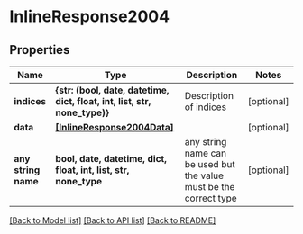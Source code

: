 # InlineResponse2004


## Properties
Name | Type | Description | Notes
------------ | ------------- | ------------- | -------------
**indices** | **{str: (bool, date, datetime, dict, float, int, list, str, none_type)}** | Description of indices | [optional] 
**data** | [**[InlineResponse2004Data]**](InlineResponse2004Data.md) |  | [optional] 
**any string name** | **bool, date, datetime, dict, float, int, list, str, none_type** | any string name can be used but the value must be the correct type | [optional]

[[Back to Model list]](../README.md#documentation-for-models) [[Back to API list]](../README.md#documentation-for-api-endpoints) [[Back to README]](../README.md)


